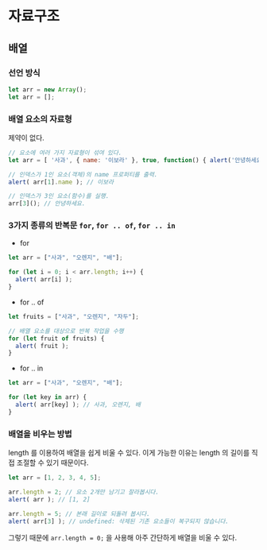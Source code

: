 # 자료구조

## 배열

### 선언 방식

```js
let arr = new Array();
let arr = [];
```

### 배열 요소의 자료형
제약이 없다.
```js
// 요소에 여러 가지 자료형이 섞여 있다.
let arr = [ '사과', { name: '이보라' }, true, function() { alert('안녕하세요.'); } ];

// 인덱스가 1인 요소(객체)의 name 프로퍼티를 출력.
alert( arr[1].name ); // 이보라

// 인덱스가 3인 요소(함수)를 실행.
arr[3](); // 안녕하세요.
```

### 3가지 종류의 반복문 `for`, `for .. of`, `for .. in`

* for
```js
let arr = ["사과", "오렌지", "배"];

for (let i = 0; i < arr.length; i++) {
  alert( arr[i] );
}
```

* for .. of
```js
let fruits = ["사과", "오렌지", "자두"];

// 배열 요소를 대상으로 반복 작업을 수행
for (let fruit of fruits) {
  alert( fruit );
}
```

* for .. in
```js
let arr = ["사과", "오렌지", "배"];

for (let key in arr) {
  alert( arr[key] ); // 사과, 오렌지, 배
}
```

### 배열을 비우는 방법

length 를 이용하여 배열을 쉽게 비울 수 있다. 이게 가능한 이유는 length 의 길이를 직접 조절할 수 있기 때문이다.

```js
let arr = [1, 2, 3, 4, 5];

arr.length = 2; // 요소 2개만 남기고 잘라봅시다.
alert( arr ); // [1, 2]

arr.length = 5; // 본래 길이로 되돌려 봅시다.
alert( arr[3] ); // undefined: 삭제된 기존 요소들이 복구되지 않습니다.
```

그렇기 때문에 `arr.length = 0;` 을 사용해 아주 간단하게 배열을 비울 수 있다.



